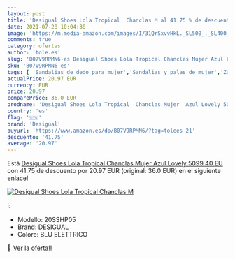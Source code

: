 ```yaml
---
layout: post
title: 'Desigual Shoes Lola Tropical  Chanclas M al 41.75 % de descuento'
date: 2021-07-28 10:04:38
image: 'https://m.media-amazon.com/images/I/31QrSxvvHkL._SL500_._SL400_.jpg'
comments: true
category: ofertas
author: 'tole.es'
slug: 'B07V9RPMN6-es Desigual Shoes Lola Tropical Chanclas Mujer Azul Lovely...'
sku: 'B07V9RPMN6-es'
tags: [ 'Sandalias de dedo para mujer','Sandalias y palas de mujer','Zapatos','Zapatos para mujer','Zapatos y complementos','chanclas','desigual', ]
actualPrice: 20.97 EUR
currency: EUR
price: 20.97
comparePrice: 36.0 EUR
prodname: 'Desigual Shoes Lola Tropical  Chanclas Mujer  Azul Lovely 5099  40 EU'
country: 'es'
flag: '🇪🇸'
brand: 'Desigual'
buyurl: 'https://www.amazon.es/dp/B07V9RPMN6/?tag=tolees-21'
descuento: '41.75'
average: '20.97'
---
```


Está [Desigual Shoes Lola Tropical  Chanclas Mujer  Azul Lovely 5099  40 EU](https://www.amazon.es/dp/B07V9RPMN6/?tag=tolees-21) con 41.75 de descuento por 20.97 EUR (original: 36.0 EUR) en el siguiente enlace!

[![Desigual Shoes Lola Tropical  Chanclas M](https://m.media-amazon.com/images/I/31QrSxvvHkL._SL500_._SL400_.jpg)](https://www.amazon.es/dp/B07V9RPMN6/?tag=tolees-21)

ℹ️:

- Modello: 20SSHP05
- Brand: DESIGUAL
- Colore: BLU ELETTRICO

[🛒 Ver la oferta!!](https://www.amazon.es/dp/B07V9RPMN6/?tag=tolees-21)
